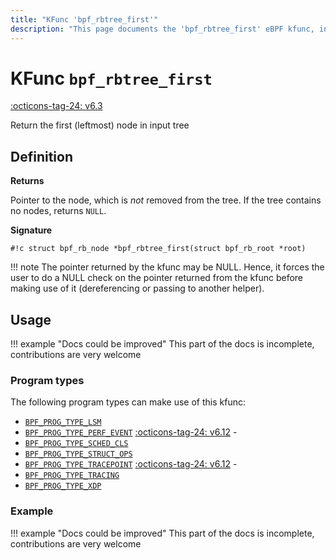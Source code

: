 ```yaml
---
title: "KFunc 'bpf_rbtree_first'"
description: "This page documents the 'bpf_rbtree_first' eBPF kfunc, including its definition, usage, program types that can use it, and examples."
---
```

# KFunc `bpf_rbtree_first`

<!-- [FEATURE_TAG](bpf_rbtree_first) -->
[:octicons-tag-24: v6.3](https://github.com/torvalds/linux/commit/bd1279ae8a691d7ec75852c6d0a22139afb034a4)
<!-- [/FEATURE_TAG] -->

Return the first (leftmost) node in input tree

## Definition

**Returns**

Pointer to the node, which is _not_ removed from the tree. If the tree contains no nodes, returns `NULL`.

**Signature**

<!-- [KFUNC_DEF] -->
`#!c struct bpf_rb_node *bpf_rbtree_first(struct bpf_rb_root *root)`

!!! note
	The pointer returned by the kfunc may be NULL. Hence, it forces the user to do a NULL check on the pointer returned 
	from the kfunc before making use of it (dereferencing or passing to another helper).
<!-- [/KFUNC_DEF] -->

## Usage

!!! example "Docs could be improved"
    This part of the docs is incomplete, contributions are very welcome

### Program types

The following program types can make use of this kfunc:

<!-- [KFUNC_PROG_REF] -->
- [`BPF_PROG_TYPE_LSM`](../program-type/BPF_PROG_TYPE_LSM.md)
- [`BPF_PROG_TYPE_PERF_EVENT`](../program-type/BPF_PROG_TYPE_PERF_EVENT.md) [:octicons-tag-24: v6.12](https://github.com/torvalds/linux/commit/bc638d8cb5be813d4eeb9f63cce52caaa18f3960) - 
- [`BPF_PROG_TYPE_SCHED_CLS`](../program-type/BPF_PROG_TYPE_SCHED_CLS.md)
- [`BPF_PROG_TYPE_STRUCT_OPS`](../program-type/BPF_PROG_TYPE_STRUCT_OPS.md)
- [`BPF_PROG_TYPE_TRACEPOINT`](../program-type/BPF_PROG_TYPE_TRACEPOINT.md) [:octicons-tag-24: v6.12](https://github.com/torvalds/linux/commit/bc638d8cb5be813d4eeb9f63cce52caaa18f3960) - 
- [`BPF_PROG_TYPE_TRACING`](../program-type/BPF_PROG_TYPE_TRACING.md)
- [`BPF_PROG_TYPE_XDP`](../program-type/BPF_PROG_TYPE_XDP.md)
<!-- [/KFUNC_PROG_REF] -->

### Example

!!! example "Docs could be improved"
    This part of the docs is incomplete, contributions are very welcome

